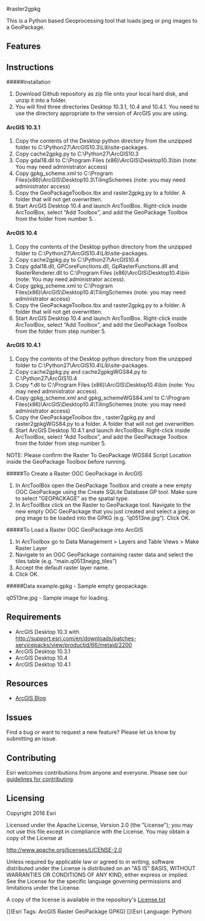 #raster2gpkg

This is a Python based Geoprocessing tool that loads jpeg or png images to a GeoPackage.

## Features

## Instructions
#####Installation

1. Download Github repository as zip file onto your local hard disk, and unzip it into a folder. 
2. You will find three directories Desktop 10.3.1, 10.4 and 10.4.1. You need to use the directory appropriate to the version of ArcGIS you are using.

#### ArcGIS 10.3.1
1. Copy the contents of the Desktop python directory from the unzipped folder to C:\Python27\ArcGIS10.3\Lib\site-packages.
2. Copy cache2gpkg.py to C:\Python27\ArcGIS10.3
3. Copy gdal18.dll to C:\Program Files (x86)\ArcGIS\Desktop10.3\bin  (note: You may need administrator access)
4. Copy gpkg_scheme.xml to C:\Program Files(x86)\ArcGIS\Desktop10.3\TilingSchemes (note: you may need administrator access)
5. Copy the GeoPackageToolbox.tbx and raster2gpkg.py to a folder. A folder that will not get overwritten.
6. Start ArcGIS Desktop 10.4 and launch ArcToolBox.  Right-click inside ArcToolBox, select “Add Toolbox”, and add the GeoPackage Toolbox from the folder from number 5. . 

#### ArcGIS 10.4
1. Copy the contents of the Desktop python directory from the unzipped folder to C:\Python27\ArcGIS10.4\Lib\site-packages.
2. Copy cache2gpkg.py to C:\Python27\ArcGIS10.4
3. Copy gdal18.dll, GPCoreFunctions.dll, GpRasterFunctions.dll and RasterRenderer.dll to C:\Program Files (x86)\ArcGIS\Desktop10.4\bin  (note: You may need administrator access).
4. Copy gpkg_scheme.xml to C:\Program Files(x86)\ArcGIS\Desktop10.4\TilingSchemes (note: you may need administrator access)
5. Copy the GeoPackageToolbox.tbx and raster2gpkg.py to a folder. A folder that will not get overwritten.
6. Start ArcGIS Desktop 10.4 and launch ArcToolBox.  Right-click inside ArcToolBox, select “Add Toolbox”, and add the GeoPackage Toolbox from the folder from step number 5. 

#### ArcGIS 10.4.1
1. Copy the contents of the Desktop python directory from the unzipped folder to C:\Python27\ArcGIS10.4\Lib\site-packages.
2. Copy cache2gpkg.py and cache2gpkgWGS84.py to C:\Python27\ArcGIS10.4
3. Copy *.dll to C:\Program Files (x86)\ArcGIS\Desktop10.4\bin (note: You may need administrator access).
4. Copy gpkg_scheme.xml and gpkg_schemeWGS84.xml to C:\Program Files(x86)\ArcGIS\Desktop10.4\TilingSchemes (note: you may need administrator access)
5. Copy the GeoPackageToolbox.tbx , raster2gpkg.py and raster2gpkgWGS84.py to a folder. A folder that will not get overwritten.
6. Start ArcGIS Desktop 10.4.1 and launch ArcToolBox. Right-click inside ArcToolBox, select “Add Toolbox”, and add the GeoPackage Toolbox from the folder from step number 5.

NOTE: Please confirm the Raster To GeoPackage WGS84 Script Location inside the GeoPackage Toolbox before running.


#####To Create a Raster OGC GeoPackage in ArcGIS 
1. In ArcToolBox open the GeoPackage Toolbox and create a new empty OGC GeoPackage using the Create SQLite Database GP tool. Make sure to select "GEOPACKAGE" as the spatial type.
2. In ArcToolBox click on the Raster to GeoPackage tool.  Navigate to the new empty OGC GeoPackage that you just created and select a jpeg or png image to be loaded into the GPKG (e.g. “q0513ne.jpg”). Click OK.

#####To Load a Raster OGC GeoPackage into ArcGIS
1. In ArcToolbox go to Data Management > Layers and Table Views > Make Raster Layer 
2. Navigate to an OGC GeoPackage containing raster data and select the tiles table (e.g. “main.q0513nejpg_tiles”)
3. Accept the default raster layer name.
4. Click OK.
 
#####Data
example.gpkg - Sample empty geopackage. 

q0513ne.jpg - Sample image for loading.

## Requirements

* ArcGIS Desktop 10.3 with http://support.esri.com/en/downloads/patches-servicepacks/view/productid/66/metaid/2200
* ArcGIS Desktop 10.3.1
* ArcGIS Desktop 10.4
* ArcGIS Desktop 10.4.1

## Resources
* [ArcGIS Blog](http://blogs.esri.com/esri/arcgis/)

## Issues

Find a bug or want to request a new feature?  Please let us know by submitting an issue.

## Contributing

Esri welcomes contributions from anyone and everyone. Please see our [guidelines for contributing](https://github.com/esri/contributing).

## Licensing
Copyright 2016 Esri

Licensed under the Apache License, Version 2.0 (the "License");
you may not use this file except in compliance with the License.
You may obtain a copy of the License at

   http://www.apache.org/licenses/LICENSE-2.0

Unless required by applicable law or agreed to in writing, software
distributed under the License is distributed on an "AS IS" BASIS,
WITHOUT WARRANTIES OR CONDITIONS OF ANY KIND, either express or implied.
See the License for the specific language governing permissions and
limitations under the License.

A copy of the license is available in the repository's [License.txt](License.txt)

[](Esri Tags: ArcGIS Raster GeoPackage GPKG)
[](Esri Language: Python)​
